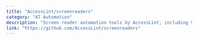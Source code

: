```yaml
---
title: "AccessLint/screenreaders"
category: "AT Automation"
description: "Screen reader automation tools by AccessLint, including VoiceOver.js and Auto-VO."
link: "https://github.com/AccessLint/screenreaders"
---
```

